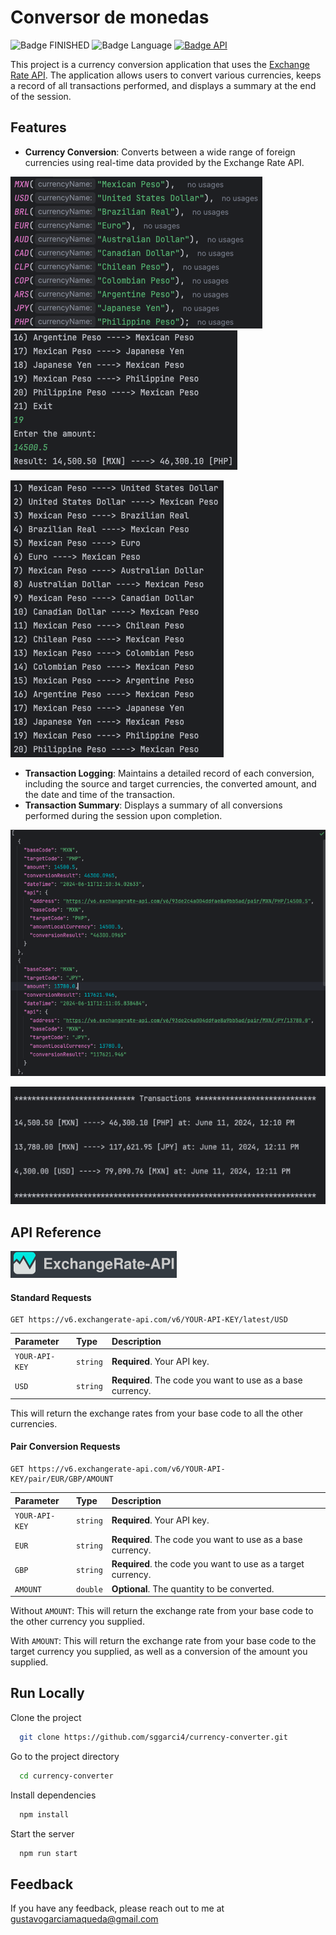 
# Conversor de monedas

![Badge FINISHED](https://img.shields.io/badge/STATUS-FINISHED-green)
![Badge Language](https://img.shields.io/badge/Language-JAVA-yellow)
[![Badge API](https://img.shields.io/badge/API-Exchange_Rate_API-blue.svg)](https://www.exchangerate-api.com)

This project is a currency conversion application that uses the [Exchange Rate API](https://www.exchangerate-api.com/). The application allows users to convert various currencies, keeps a record of all transactions performed, and displays a summary at the end of the session.

## Features

- **Currency Conversion**: Converts between a wide range of foreign currencies using real-time data provided by the Exchange Rate API.

![App Screenshot](https://github.com/sggarci4/currency-converter/blob/main/src/com/gustavogarcia/currencyconverter/assets/currencies.png?raw=true)
![App Screenshot](https://github.com/sggarci4/currency-converter/blob/main/src/com/gustavogarcia/currencyconverter/assets/currency-translation.png?raw=true)

![App Screenshot](https://github.com/sggarci4/currency-converter/blob/main/src/com/gustavogarcia/currencyconverter/assets/conversions.png?raw=true)

- **Transaction Logging**: Maintains a detailed record of each conversion, including the source and target currencies, the converted amount, and the date and time of the transaction.
- **Transaction Summary**: Displays a summary of all conversions performed during the session upon completion.

![App Screenshot](https://github.com/sggarci4/currency-converter/blob/main/src/com/gustavogarcia/currencyconverter/assets/history.png?raw=true)

![App Screenshot](https://github.com/sggarci4/currency-converter/blob/main/src/com/gustavogarcia/currencyconverter/assets/transactions.png?raw=true)



## API Reference
![Logo](https://github.com/sggarci4/currency-converter/blob/main/src/com/gustavogarcia/currencyconverter/assets/logo.png?raw=true)


#### Standard Requests

```http
GET https://v6.exchangerate-api.com/v6/YOUR-API-KEY/latest/USD
```
| Parameter | Type     | Description                |
| :-------- | :------- | :------------------------- |
| `YOUR-API-KEY` | `string` | **Required**. Your API key. |
| `USD` | `string` | **Required**. The code you want to use as a base currency. |

This will return the exchange rates from your base code to all the other currencies.

#### Pair Conversion Requests

```http
GET https://v6.exchangerate-api.com/v6/YOUR-API-KEY/pair/EUR/GBP/AMOUNT
```

| Parameter | Type     | Description                       |
| :-------- | :------- | :-------------------------------- |
| `YOUR-API-KEY` | `string` | **Required**. Your API key. |
| `EUR` | `string` | **Required**. The code you want to use as a base currency. | 
| `GBP` | `string` | **Required**. the code you want to use as a target currency.| 
| `AMOUNT`      | `double` | **Optional**. The quantity to be converted.|

Without `AMOUNT`:
This will return the exchange rate from your base code to the other currency you supplied.

With `AMOUNT`:
This will return the exchange rate from your base code to the target currency you supplied, as well as a conversion of the amount you supplied.



## Run Locally

Clone the project

```bash
  git clone https://github.com/sggarci4/currency-converter.git
```

Go to the project directory

```bash
  cd currency-converter
```

Install dependencies

```bash
  npm install
```

Start the server

```bash
  npm run start
```


## Feedback

If you have any feedback, please reach out to me at gustavogarciamaqueda@gmail.com

